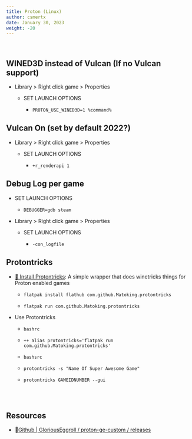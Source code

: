 ```yaml
---
title: Proton (Linux)
author: csmertx
date: January 30, 2023
weight: -20
---
```


<br />

## WINED3D instead of Vulcan (If no Vulcan support)

- Library > Right click game > Properties

    - SET LAUNCH OPTIONS

        - ```PROTON_USE_WINED3D=1 %command%```

## Vulcan On (set by default 2022?)

- Library > Right click game > Properties

    - SET LAUNCH OPTIONS

        - ```+r_renderapi 1```

## Debug Log per game

- SET LAUNCH OPTIONS

    - ```DEBUGGER=gdb steam```

- Library > Right click game > Properties

    - SET LAUNCH OPTIONS

        - ```-con_logfile```

## Protontricks

- [🔗 Install Protontricks](https://flathub.org/apps/details/com.github.Matoking.protontricks): A simple wrapper that does winetricks things for Proton enabled games

    - ```flatpak install flathub com.github.Matoking.protontricks```

    - ```flatpak run com.github.Matoking.protontricks```

- Use Protontricks

    - ```bashrc```

    - ```++ alias protontricks='flatpak run com.github.Matoking.protontricks'```

    - ```bashsrc```

    - ```protontricks -s "Name Of Super Awesome Game"```

    - ```protontricks GAMEIDNUMBER --gui```


<br />
<br />

## Resources

- 🔗[Github | GloriousEggroll / proton-ge-custom / releases](https://github.com/GloriousEggroll/proton-ge-custom/releases)
